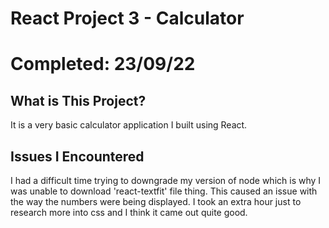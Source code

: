 # **React Project 3 - Calculator**
# **Completed: 23/09/22**

## What is This Project?

It is a very basic calculator application I built using React. 

## Issues I Encountered

I had a difficult time trying to downgrade my version of node which is why I was unable to download 'react-textfit' file thing.
This caused an issue with the way the numbers were being displayed.
I took an extra hour just to research more into css and I think it came out quite good.
